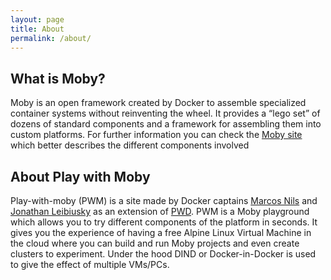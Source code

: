 ```yaml
---
layout: page
title: About
permalink: /about/
---
```


## What is Moby?

Moby is an open framework created by Docker to assemble specialized container systems without reinventing the wheel. It provides a “lego set” of dozens of standard components and a framework for assembling them into custom platforms. For further information you can check the [Moby site](http://mobyproject.org/) which better describes the different components involved

## About Play with Moby

Play-with-moby (PWM) is a site made by Docker captains [Marcos Nils](https://www.twitter.com/marcosnils) and [Jonathan Leibiusky](https://www.twitter.com/xetorthio) as an extension of [PWD](http://play-with-docker.com). PWM is a Moby playground which allows you to try different components of the platform in seconds. It gives you the experience of having a free Alpine Linux Virtual Machine in the cloud where you can build and run Moby projects and even create clusters to experiment. Under the hood DIND or Docker-in-Docker is used to give the effect of multiple VMs/PCs.

